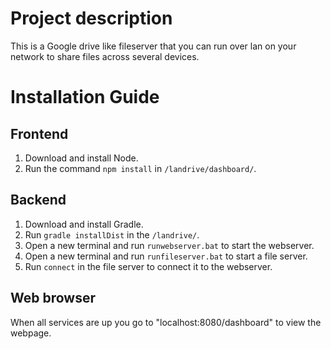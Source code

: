 # Project description
This is a Google drive like fileserver that you can run over lan on your network to share files across several devices.

# Installation Guide
## Frontend
1. Download and install Node.
2. Run the command `npm install` in `/landrive/dashboard/`.

## Backend
1. Download and install Gradle.
2. Run `gradle installDist` in the `/landrive/`.
3. Open a new terminal and run `runwebserver.bat` to start the webserver.
4. Open a new terminal and run `runfileserver.bat` to start a file server.
5. Run `connect` in the file server to connect it to the webserver.

## Web browser
When all services are up you go to "localhost:8080/dashboard" to view the webpage.
